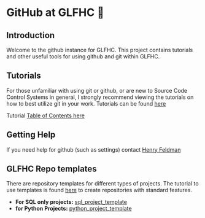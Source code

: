 # GitHub at GLFHC 👋

## Introduction
Welcome to the github instance for GLFHC. This project contains tutorials and other useful tools for using github and git within GLFHC.

## Tutorials
For those unfamiliar with using git or github, or are new to Source Code Control Systems in general, I strongly recommend viewing the tutorials on how to best utilize 
git in your work. Tutorials can be found [here](tutorials/getting_started.md)

Tutorial [Table of Contents here](tutorials/toc.md)

## Getting Help
If you need help for github (such as settings) contact [Henry Feldman](mailto://hfeldman@glfhc.org)

## GLFHC Repo templates
There are repository templates for different types of projects. The tutorial to use templates is found [here](forking_and_branching.md) to create repositories with standard features.

- **For SQL only projects:** [sql_project_template](https://github.com/GLFHC/sql_project_template)
- **for Python Projects:** [python_project_template](https://github.com/GLFHC/python_project_template)

<!--

**Here are some ideas to get you started:**

🙋‍♀️ A short introduction - what is your organization all about?
🌈 Contribution guidelines - how can the community get involved?
👩‍💻 Useful resources - where can the community find your docs? Is there anything else the community should know?
🍿 Fun facts - what does your team eat for breakfast?
🧙 Remember, you can do mighty things with the power of [Markdown](https://docs.github.com/github/writing-on-github/getting-started-with-writing-and-formatting-on-github/basic-writing-and-formatting-syntax)
-->
